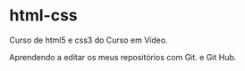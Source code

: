 # html-css
 Curso de html5 e css3 do Curso em Vídeo.

Aprendendo a editar os meus repositórios com Git. e Git Hub.